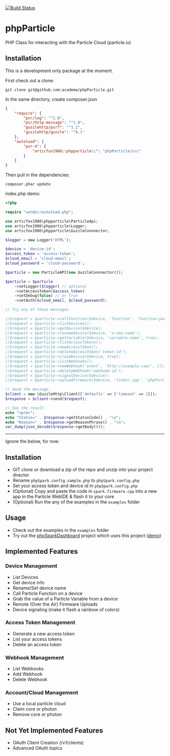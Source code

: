 [![Build Status](https://travis-ci.org/articfox1986/phpParticle.svg?branch=master)](https://travis-ci.org/articfox1986/phpParticle)

phpParticle
========

PHP Class for interacting with the Particle Cloud (particle.io)

## Installation

This is a development only package at the moment.

First check out a clone:

    git clone git@github.com:academe/phpParticle.git

In the same directory, create composer.json

~~~json
{
    "require": {
        "psr/log": "^1.0",
        "psr/http-message": "^1.0",
        "guzzlehttp/psr7": "^1.2",
        "guzzlehttp/guzzle": "^6.1"
    },
    "autoload": {
        "psr-4": {
            "articfox1986\\phpparticle\\": "phpParticle/src"
        }
    }
}
~~~

Then pull in the dependencies:

    composer.phar update

index.php demo:

~~~php
<?php

require "vendor/autoload.php";

use articfox1986\phpparticle\ParticleApi;
use articfox1986\phpparticle\Logger;
use articfox1986\phpparticle\GuzzleConnnector;

$logger = new Logger('HTML');

$device = 'device-id';
$access_token = 'access-token';
$cloud_email = 'cloud-email';
$cloud_password = 'cloud-password';

$particle = new ParticleAPI(new GuzzleConnnector());

$particle = $particle
    ->setLogger($logger) // optional
    ->setAccessToken($access_token)
    ->setDebug(false) // or true
    ->setAuth($cloud_email, $cloud_password);

// Try any of these messages

//$request = $particle->callFunction($device, 'function', 'function-parameters', true);
//$request = $particle->listDevices();
//$request = $particle->getDevice($device);
//$request = $particle->renameDevice($device, 'a-new-name');
//$request = $particle->getVariable($device, 'variable-name', true);
//$request = $particle->listAccessTokens();
//$request = $particle->newAccessToken();
//$request = $particle->deleteAccessToken('token-id');
//$request = $particle->claimDevice($device, true);
//$request = $particle->listWebhooks();
//$request = $particle->newWebhook('event', 'http://example.com/', []);
//$request = $particle->deleteWebhook('webhook-id');
//$request = $particle->signalDevice($device);
//$request = $particle->uploadFirmware($device, 'tinker.cpp', 'phpParticle/examples/tinker.cpp', false);

// Send the message.
$client = new \GuzzleHttp\Client(['defaults' => ['timeout' => 2]]);
$response = $client->send($request);

// See the result
echo "<pre>";
echo "Status=" . $response->getStatusCode() . "\n";
echo "Reason=" . $response->getReasonPhrase() . "\n";
var_dump(json_decode($response->getBody()));
~~~



------

Ignore the below, for now.

## Installation ##

- GIT clone or download a zip of the repo and unzip into your project director
- Rename `phpSpark.config.sample.php` to `phpSpark.config.php`
- Set your access token and device id in `phpSpark.config.php`
- (Optional) Copy and paste the code in `spark.firmware.cpp` into a new app in the Particle WebIDE & flash it to your core
- (Optional) Run the any of the examples in the `examples` folder

## Usage

- Check out the examples in the `examples` folder
- Try out the [phpSparkDashboard](https://github.com/harrisonhjones/phpSparkDashboard) project which uses this project ([demo](http://projects.harrisonhjones.com/phpSparkDashboard/))

## Implemented Features

### Device Management
- List Devices
- Get device info 
- Rename/Set device name
- Call Particle Function on a device
- Grab the value of a Particle Variable from a device
- Remote (Over the Air) Firmware Uploads
- Device signaling (make it flash a rainbow of colors)

### Access Token Management
- Generate a new access token
- List your access tokens
- Delete an access token

### Webhook Management

- List Webhooks
- Add Webhook
- Delete Webhook

### Account/Cloud Management
- Use a local particle cloud
- Claim core or photon
- Remove core or photon

## Not Yet Implemented Features
- OAuth Client Creation (/v1/clients)
- Advanced OAuth topics 